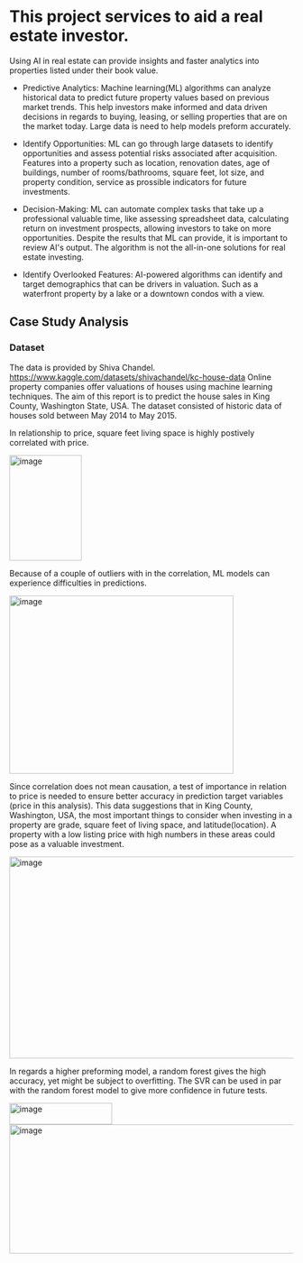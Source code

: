 # This project services to aid a real estate investor. 
Using AI in real estate can provide insights and faster analytics into properties listed under their book value. 

- Predictive Analytics: Machine learning(ML) algorithms can analyze historical data to predict future property values based on previous market trends. This help investors make informed and data driven decisions in regards to buying, leasing, or selling properties that are on the market today. Large data is need to help  models preform accurately. 

- Identify Opportunities: ML can go through large datasets to identify opportunities and assess potential risks associated after acquisition. Features into a property such as location, renovation dates, age of buildings, number of rooms/bathrooms, square feet, lot size, and property condition, service as prossible indicators for future investments. 

- Decision-Making: ML can automate complex tasks that take up a professional valuable time, like assessing spreadsheet data, calculating return on investment prospects, allowing investors to take on more opportunities. Despite the results that ML can provide, it is important to review AI's output. The algorithm is not the all-in-one solutions for real estate investing.  

- Identify Overlooked Features: AI-powered algorithms can identify and target demographics that can be drivers in valuation. Such as a waterfront property by a lake or a downtown condos with a view. 

## Case Study Analysis
### Dataset
The data is provided by Shiva Chandel.
https://www.kaggle.com/datasets/shivachandel/kc-house-data
Online property companies offer valuations of houses using machine learning techniques. The aim of this report is to predict the house sales in King County, Washington State, USA. The dataset consisted of historic data of houses sold between May 2014 to May 2015.

In relationship to price, square feet living space is highly postively correlated with price.  

<img width="128" height="187" alt="image" src="https://github.com/user-attachments/assets/2203190e-15bf-4bb9-8b0b-b047e1f8ef3f" />

Because of a couple of outliers with in the correlation, ML models can experience difficulties in predictions.

<img width="397" height="316" alt="image" src="https://github.com/user-attachments/assets/b6f13d39-3daf-4a28-9854-ffab05de18ac" />

Since correlation does not mean causation, a test of importance in relation to price is needed to ensure better accuracy in prediction target variables (price in this analysis). This data suggestions that in King County, Washington, USA, the most important things to consider when investing in a property are grade, square feet of living space, and latitude(location). A property with a low listing price with high numbers in these areas could pose as a valuable investment.

<img width="637" height="358" alt="image" src="https://github.com/user-attachments/assets/eb5241fc-c36c-49d6-863e-ed45a166eb28" />

In regards a higher preforming model, a random forest gives the high accuracy, yet might be subject to overfitting. The SVR can be used in par with the random forest model to give more confidence in future tests.  

<img width="182" height="38" alt="image" src="https://github.com/user-attachments/assets/f0b9ca69-3abd-47d8-a41f-51361701abcb" />

<img width="599" height="229" alt="image" src="https://github.com/user-attachments/assets/841fe275-f99f-45a5-a73e-5ff865355f8d" />
